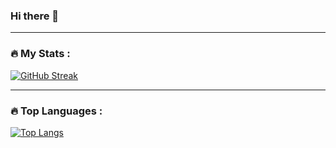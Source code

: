 ### Hi there 👋

---

### :fire: My Stats :

[![GitHub Streak](http://github-readme-streak-stats.herokuapp.com?user=Juanbl2001&theme=dark&background=000000)](https://git.io/streak-stats)

---
### :fire: Top Languages :

[![Top Langs](https://github-readme-stats.vercel.app/api/top-langs/?username=Juanbl2001)](https://github.com/anuraghazra/github-readme-stats)
<!--
**Juanbl2001/Juanbl2001** is a ✨ _special_ ✨ repository because its `README.md` (this file) appears on your GitHub profile.

Here are some ideas to get you started:

- 🔭 I’m currently working on ...
- 🌱 I’m currently learning ...
- 👯 I’m looking to collaborate on ...
- 🤔 I’m looking for help with ...
- 💬 Ask me about ...
- 📫 How to reach me: ...
- 😄 Pronouns: ...
- ⚡ Fun fact: ...
-->
